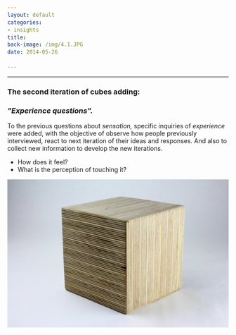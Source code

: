 ```yaml
---
layout: default
categories:
- insights
title: 
back-image: /img/4.1.JPG
date: 2014-05-26

---
```


<hr/>

<h3 class="col-md-8 col-md-offset-2 vcenter">The second iteration of cubes adding:</h3>
<h3 class="col-md-8 col-md-offset-2 vcenter"><em>"Experience questions".</em></h3>

<p class="col-md-10 col-md-offset-1 justify">To the previous questions about <em>sensation,</em> specific inquiries of <em>experience</em> were added, with the objective of observe how people previously interviewed, react to next iteration of their ideas and responses. And also to collect new information to develop the new iterations.</p>

<ul class="col-md-6 col-md-offset-3 vcenter ul1">
	<li class="h4">How does it feel?</li>
	<li class="h4">What is the perception of touching it?</li>
</ul>


<p class="col-md-8 col-md-offset-2"><img class="img-responsive" src="/img/5.1.JPG" alt="Plywood 1X"/></p>
